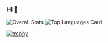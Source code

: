 ### Hi 👋

![Overall Stats](https://github-readme-stats.vercel.app/api?username=SaydulloDev&count_private=true&show_icons=true&hide=contribs)
![Top Languages Card](https://github-readme-stats.vercel.app/api/top-langs/?username=SaydulloDev)

[![trophy](https://github-profile-trophy.vercel.app/?username=SaydulloDev)](https://github.com/SaydulloDev/github-profile-trophy)
